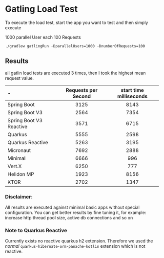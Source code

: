 # Gatling Load Test

To execute the load test, start the app you want to test and then simply execute

1000 parallel User each 100 Requests

```shell
./gradlew gatlingRun -DparallelUsers=1000 -DnumberOfRequests=100
```

## Results

all gatlin load tests are executed 3 times, then I took the highest mean request value.

| -                       | Requests per Second | start time milliseconds |
|:------------------------|:-------------------:|:-----------------------:| 
| Spring Boot             |        3125         |          8143           |
| Spring Boot V3          |        2564         |          7354           |
| Spring Boot V3 Reactive |        3571         |          6715           |
| Quarkus                 |        5555         |          2598           |
| Quarkus Reactive        |        5263         |          3195           |
| Micronaut               |        7692         |          2888           |
| Minimal                 |        6666         |           996           |
| Vert.X                  |        6250         |           777           |
| Helidon MP              |        1923         |          8156           |
| KTOR                    |        2702         |          1347           |


### Disclaimer: 

All results are executed against minimal basic apps without special configuration.
You can get better results by fine tuning it, for example: increase http thread pool size, active db connections and so on

### Note to Quarkus Reactive

Currently exists no reactive quarkus h2 extension. Therefore we used the _normal_ `quarkus-hibernate-orm-panache-kotlin` extension
which is not reactive.